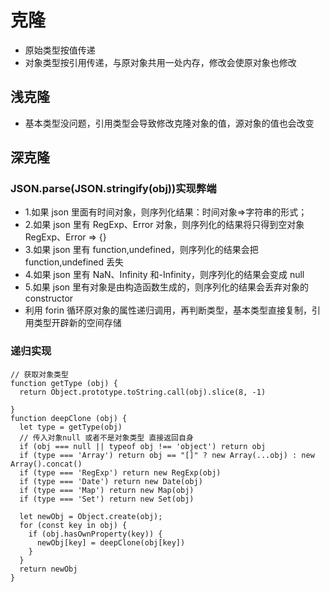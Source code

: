 # 克隆

- 原始类型按值传递
- 对象类型按引用传递，与原对象共用一处内存，修改会使原对象也修改

## 浅克隆

- 基本类型没问题，引用类型会导致修改克隆对象的值，源对象的值也会改变

## 深克隆

### JSON.parse(JSON.stringify(obj))实现弊端

- 1.如果 json 里面有时间对象，则序列化结果：时间对象=>字符串的形式；
- 2.如果 json 里有 RegExp、Error 对象，则序列化的结果将只得到空对象 RegExp、Error => {}
- 3.如果 json 里有 function,undefined，则序列化的结果会把 function,undefined 丢失
- 4.如果 json 里有 NaN、Infinity 和-Infinity，则序列化的结果会变成 null
- 5.如果 json 里有对象是由构造函数生成的，则序列化的结果会丢弃对象的 constructor
- 利用 forin 循环原对象的属性递归调用，再判断类型，基本类型直接复制，引用类型开辟新的空间存储

### 递归实现

```
// 获取对象类型
function getType (obj) {
  return Object.prototype.toString.call(obj).slice(8, -1)

}
function deepClone (obj) {
  let type = getType(obj)
  // 传入对象null 或者不是对象类型 直接返回自身
  if (obj === null || typeof obj !== 'object') return obj
  if (type === 'Array') return obj == "[]" ? new Array(...obj) : new Array().concat()
  if (type === 'RegExp') return new RegExp(obj)
  if (type === 'Date') return new Date(obj)
  if (type === 'Map') return new Map(obj)
  if (type === 'Set') return new Set(obj)

  let newObj = Object.create(obj);
  for (const key in obj) {
    if (obj.hasOwnProperty(key)) {
      newObj[key] = deepClone(obj[key])
    }
  }
  return newObj
}

```
